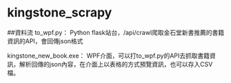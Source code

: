 # kingstone_scrapy

##資料流
to_wpf.py：
Python flask站台，/api/crawl爬取金石堂新書推薦的書籍資訊的API，會回傳json格式

kingstone_new_book.exe：
WPF介面，可以打to_wpf.py的API去抓取書籍資訊，解析回傳的json內容，在介面上以表格的方式預覽資訊，也可以存入CSV檔。
